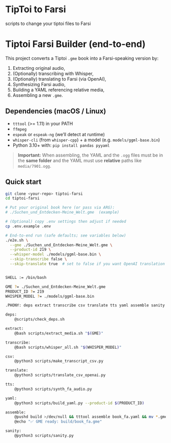 # TipToi to Farsi
scripts to change your tiptoi files to Farsi

# Tiptoi Farsi Builder (end-to-end)

This project converts a Tiptoi `.gme` book into a Farsi-speaking version by:
1) Extracting original audio,
2) (Optionally) transcribing with Whisper,
3) (Optionally) translating to Farsi (via OpenAI),
4) Synthesizing Farsi audio,
5) Building a YAML referencing relative media,
6) Assembling a new `.gme`.

## Dependencies (macOS / Linux)

- `tttool` (>= 1.11) in your PATH  
- `ffmpeg`
- `espeak` or `espeak-ng` (we’ll detect at runtime)
- `whisper-cli` (from `whisper-cpp`) + a model (e.g. `models/ggml-base.bin`)
- Python 3.10+ with: `pip install pandas pyyaml`

> **Important:** When assembling, the YAML and the `.ogg` files must be in the **same folder** and the YAML must use **relative** paths like `media/7901.ogg`.

## Quick start

```bash
git clone <your-repo> tiptoi-farsi
cd tiptoi-farsi

# Put your original book here (or pass via ARG):
# ./Suchen_und_Entdecken-Meine_Welt.gme  (example)

# (Optional) copy .env settings then adjust if needed
cp .env.example .env

# End-to-end run (safe defaults; see variables below)
./e2e.sh \
  --gme ./Suchen_und_Entdecken-Meine_Welt.gme \
  --product-id 219 \
  --whisper-model ./models/ggml-base.bin \
  --skip-transcribe false \
  --skip-translate true  # set to false if you want OpenAI translation


SHELL := /bin/bash

GME ?= ./Suchen_und_Entdecken-Meine_Welt.gme
PRODUCT_ID ?= 219
WHISPER_MODEL ?= ./models/ggml-base.bin

.PHONY: deps extract transcribe csv translate tts yaml assemble sanity

deps:
	@scripts/check_deps.sh

extract:
	@bash scripts/extract_media.sh "$(GME)"

transcribe:
	@bash scripts/whisper_all.sh "$(WHISPER_MODEL)"

csv:
	@python3 scripts/make_transcript_csv.py

translate:
	@python3 scripts/translate_csv_openai.py

tts:
	@python3 scripts/synth_fa_audio.py

yaml:
	@python3 scripts/build_yaml.py --product-id $(PRODUCT_ID)

assemble:
	@pushd build >/dev/null && tttool assemble book_fa.yaml && mv *.gme book_fa.gme && popd >/dev/null
	@echo "✅ GME ready: build/book_fa.gme"

sanity:
	@python3 scripts/sanity.py
